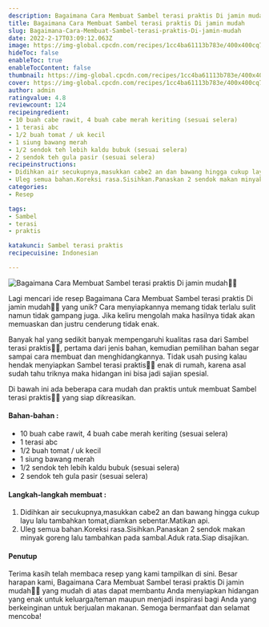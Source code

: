 ```yaml
---
description: Bagaimana Cara Membuat Sambel terasi praktis Di jamin mudah"
title: Bagaimana Cara Membuat Sambel terasi praktis Di jamin mudah
slug: Bagaimana-Cara-Membuat-Sambel-terasi-praktis-Di-jamin-mudah
date: 2022-2-17T03:09:12.063Z
image: https://img-global.cpcdn.com/recipes/1cc4ba61113b783e/400x400cq70/photo.jpg
hideToc: false
enableToc: true
enableTocContent: false
thumbnail: https://img-global.cpcdn.com/recipes/1cc4ba61113b783e/400x400cq70/photo.jpg
cover: https://img-global.cpcdn.com/recipes/1cc4ba61113b783e/400x400cq70/photo.jpg
author: admin
ratingvalue: 4.8
reviewcount: 124
recipeingredient:
- 10 buah cabe rawit, 4 buah cabe merah keriting (sesuai selera)
- 1 terasi abc
- 1/2 buah tomat / uk kecil
- 1 siung bawang merah
- 1/2 sendok teh lebih kaldu bubuk (sesuai selera)
- 2 sendok teh gula pasir (sesuai selera)
recipeinstructions:
- Didihkan air secukupnya,masukkan cabe2 an dan bawang hingga cukup layu lalu tambahkan tomat,diamkan sebentar.Matikan api.
- Uleg semua bahan.Koreksi rasa.Sisihkan.Panaskan 2 sendok makan minyak goreng lalu tambahkan pada sambal.Aduk rata.Siap disajikan.
categories:
- Resep

tags:
- Sambel
- terasi
- praktis

katakunci: Sambel terasi praktis
recipecuisine: Indonesian

---
```


![Bagaimana Cara Membuat Sambel terasi praktis Di jamin mudah👩‍🍳](https://img-global.cpcdn.com/recipes/1cc4ba61113b783e/400x400cq70/photo.jpg)

Lagi mencari ide resep Bagaimana Cara Membuat Sambel terasi praktis Di jamin mudah👩‍🍳 yang unik? Cara menyiapkannya memang tidak terlalu sulit namun tidak gampang juga. Jika keliru mengolah maka hasilnya tidak akan memuaskan dan justru cenderung tidak enak.

Banyak hal yang sedikit banyak mempengaruhi kualitas rasa dari Sambel terasi praktis👩‍🍳, pertama dari jenis bahan, kemudian pemilihan bahan segar sampai cara membuat dan menghidangkannya. Tidak usah pusing kalau hendak menyiapkan Sambel terasi praktis👩‍🍳 enak di rumah, karena asal sudah tahu triknya maka hidangan ini bisa jadi sajian spesial.

Di bawah ini ada beberapa cara mudah dan praktis untuk membuat Sambel terasi praktis👩‍🍳 yang siap dikreasikan.

<!--inarticleads1-->

#### Bahan-bahan :

- 10 buah cabe rawit, 4 buah cabe merah keriting (sesuai selera)
- 1 terasi abc
- 1/2 buah tomat / uk kecil
- 1 siung bawang merah
- 1/2 sendok teh lebih kaldu bubuk (sesuai selera)
- 2 sendok teh gula pasir (sesuai selera)

<!--inarticleads2-->

#### Langkah-langkah membuat :

1. Didihkan air secukupnya,masukkan cabe2 an dan bawang hingga cukup layu lalu tambahkan tomat,diamkan sebentar.Matikan api.
1. Uleg semua bahan.Koreksi rasa.Sisihkan.Panaskan 2 sendok makan minyak goreng lalu tambahkan pada sambal.Aduk rata.Siap disajikan.

#### Penutup

Terima kasih telah membaca resep yang kami tampilkan di sini. Besar harapan kami, Bagaimana Cara Membuat Sambel terasi praktis Di jamin mudah👩‍🍳 yang mudah di atas dapat membantu Anda menyiapkan hidangan yang enak untuk keluarga/teman maupun menjadi inspirasi bagi Anda yang berkeinginan untuk berjualan makanan. Semoga bermanfaat dan selamat mencoba!